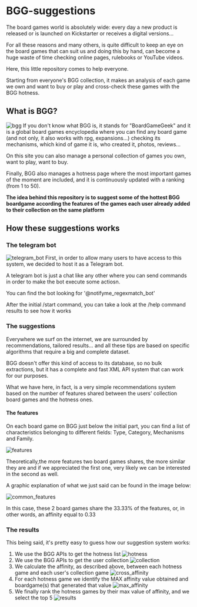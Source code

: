 # BGG-suggestions
The board games world is absolutely wide: every day a new product is released or is launched on Kickstarter or receives a digital versions...

For all these reasons and many others, is quite difficult to keep an eye on the board games that can suit us and doing this by hand, can become a huge waste of time checking online pages, rulebooks or YouTube videos.

Here, this little repository comes to help everyone.

Starting from everyone's BGG collection, it makes an analysis of each game we own and want to buy or play and cross-check these games with the BGG hotness.

## What is BGG?
![bgg](resources/images/bgg.PNG "bgg")
If you don't know what BGG is, it stands for "BoardGameGeek" and it is a global board games encyclopedia where you can find any board game (and not only, it also works with rpg, expansions...) checking its mechanisms, which kind of game it is, who created it, photos, reviews...

On this site you can also manage a personal collection of games you own, want to play, want to buy.

Finally, BGG also manages a hotness page where the most important games of the moment are included, and it is continuously updated with a ranking (from 1 to 50).

**The idea behind this repository is to suggest some of the hottest BGG boardgame according the features of the games each user already added to their collection on the same platform**

## How these suggestions works
### The telegram bot
![telegram_bot](resources/images/telegrambot.png "telegram bot")
First, in order to allow many users to have access to this system, we decided to host it as a Telegram bot.

A telegram bot is just a chat like any other where you can send commands in order to make the bot execute some actiosn.

You can find the bot looking for '@notifyme_regexmatch_bot'

After the initial /start command, you can take a look at the /help command results to see how it works

### The suggestions
Everywhere we surf on the internet, we are surrounded by recommendations, tailored results... and all these tips are based on specific algorithms that require a big and complete dataset.

BGG doesn't offer this kind of access to its database, so no bulk extractions, but it has a complete and fast XML API system that can work for our purposes.

What we have here, in fact, is a very simple recommendations system based on the number of features shared between the users' collection board games and the hotness ones.

#### The features
On each board game on BGG just below the initial part, you can find a list of characteristics belonging to different fields: Type, Category, Mechanisms and Family.

![features](resources/images/features_1.PNG "features")

Theoretically,the more features two board games shares, the more similar they are and if we appreciated the first one, very likely we can be interested in the second as well.

A graphic explanation of what we just said can be found in the image below:

![common_features](resources/images/common_features.png "common features")

In this case, these 2 board games share the 33.33% of the features, or, in other words, an affinity equal to 0.33

### The results
This being said, it's pretty easy to guess how our suggestion system works:
1. We use the BGG APIs to get the hotness list
![hotness](resources/images/hotness.PNG "hotness")
2. We use the BGG APIs to get the user collection
![collection](resources/images/collection.PNG "collection")
3. We calculate the affinity, as described above, between each hotness game and each user's collection game
![cross_affinity](resources/images/cross_affinity.PNG "cross_affinity")
4. For each hotness game we identify the MAX affinity value obtained and boardgame(s) that generated that value
![max_affinity](resources/images/max_affinity.PNG "max_affinity")
5. We finally rank the hotness games by their max value of affinity, and we select the top 5
![results](resources/images/results.PNG "results")


